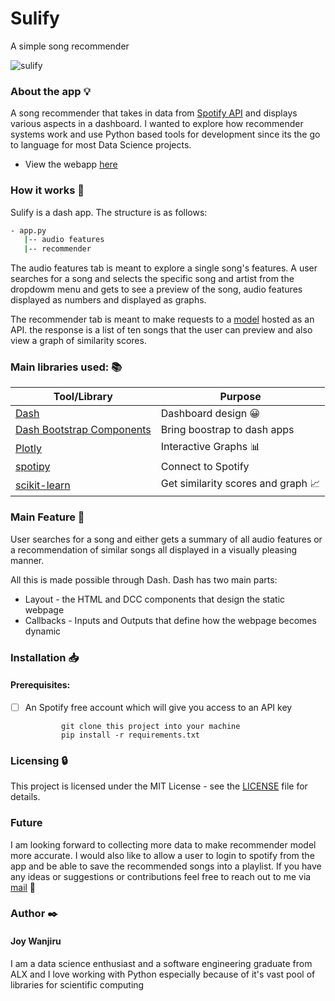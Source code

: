 # Sulify

A simple song recommender



![sulify](https://user-images.githubusercontent.com/70502261/189855922-73811df8-be1d-4e90-8f47-2e719e0b2d01.png)


### About the app :bulb:
A song recommender that takes in data from [Spotify API](https://developer.spotify.com/documentation/web-api/) and displays various aspects in a dashboard. 
I wanted to explore how recommender systems work and use Python based tools for development since its the go to language for most Data Science projects.

* View the webapp [here](https://sulify.herokuapp.com/)


### How it works :feet:

Sulify is a dash app. The structure is as follows:

```bash
- app.py
   |-- audio features
   |-- recommender
 ```
 
The audio features tab is meant to explore a single song's features.
A user searches for a song and selects the specific song and artist from the dropdowm menu and gets to see a preview of the song, audio features displayed as numbers and displayed as graphs.



The recommender tab is meant to make requests to a [model](https://suliapi.herokuapp.com/docs) hosted as an API. the response is a list of ten songs that the user can preview and also view a graph of similarity scores.


### Main libraries used: :books:

| Tool/Library                                                   | Purpose                      |
| -------------------------------------------------------------- | -----------------------------|
| [Dash](https://dash.plotly.com/)                               | Dashboard design  :grinning:           |
| [Dash Bootstrap Components](http://dash-bootstrap-components.opensource.faculty.ai/)            | Bring boostrap to dash apps             |
| [Plotly](https://plotly.com/python)                            | Interactive Graphs   :bar_chart:        |
| [spotipy](https://pypi.org/project/spotipy/)                       | Connect to Spotify    |
| [scikit-learn](https://scikit-learn.org/stable/index.html)                       | Get similarity scores and graph :chart_with_upwards_trend: |


### Main Feature :pushpin:
User searches for a song and either gets a summary of all audio features or a recommendation of similar songs all displayed in a visually pleasing manner. 

All this is made possible through Dash.
Dash has two main parts:
* Layout - the HTML and DCC components that design the static webpage
* Callbacks - Inputs and Outputs that define how the webpage becomes dynamic

### Installation :inbox_tray:

#### Prerequisites:

- [ ] An Spotify free account which will give you access to an API key

         
              git clone this project into your machine
              pip install -r requirements.txt
 
### Licensing :lock:
This project is licensed under the MIT License - see the [LICENSE](https://github.com/Joy879/Sulify/blob/main/LICENSE) file for details.

### Future
I am looking forward to collecting more data to make recommender model more accurate. I would also like to allow a user to login to spotify from the app and be able to save the recommended songs into a playlist.
If you have any ideas or suggestions or contributions feel free to reach out to me via [mail](joywanjiru879@gmail.com) :e-mail:


### Author :black_nib:
#### Joy Wanjiru

I am a data science enthusiast and a software engineering graduate from ALX and I love working with Python especially because of it's vast pool of libraries for scientific computing

